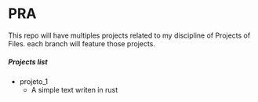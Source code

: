 # PRA

This repo will have multiples projects related to my discipline of Projects of Files. each branch will feature those projects.

##### Projects list

- projeto_1
  - A simple text writen in rust
